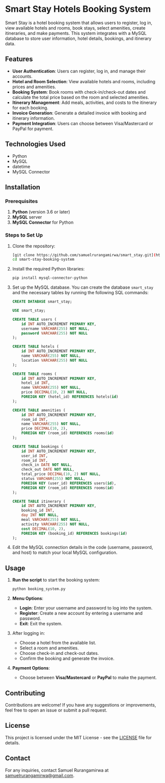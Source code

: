 # Smart Stay Hotels Booking System

Smart Stay is a hotel booking system that allows users to register, log in, view available hotels and rooms, book stays, select amenities, create itineraries, and make payments. This system integrates with a MySQL database to store user information, hotel details, bookings, and itinerary data.

## Features

- **User Authentication**: Users can register, log in, and manage their accounts.
- **Hotel and Room Selection**: View available hotels and rooms, including prices and amenities.
- **Booking System**: Book rooms with check-in/check-out dates and calculate the total price based on the room and selected amenities.
- **Itinerary Management**: Add meals, activities, and costs to the itinerary for each booking.
- **Invoice Generation**: Generate a detailed invoice with booking and itinerary information.
- **Payment Integration**: Users can choose between Visa/Mastercard or PayPal for payment.

## Technologies Used

- Python
- MySQL
- datetime
- MySQL Connector

## Installation

### Prerequisites

1. **Python** (version 3.6 or later)
2. **MySQL** server
3. **MySQL Connector** for Python

### Steps to Set Up

1. Clone the repository:

    ```bash
    [git clone https://github.com/samuelrurangamirwa/smart_stay.git](https://github.com/samuelrurangamirwa/smart_stay.git)
    cd smart-stay-booking-system
    ```

2. Install the required Python libraries:

    ```bash
    pip install mysql-connector-python
    ```

3. Set up the MySQL database. You can create the database `smart_stay` and the necessary tables by running the following SQL commands:

    ```sql
    CREATE DATABASE smart_stay;

    USE smart_stay;

    CREATE TABLE users (
        id INT AUTO_INCREMENT PRIMARY KEY,
        username VARCHAR(255) NOT NULL,
        password VARCHAR(255) NOT NULL
    );

    CREATE TABLE hotels (
        id INT AUTO_INCREMENT PRIMARY KEY,
        name VARCHAR(255) NOT NULL,
        location VARCHAR(255) NOT NULL
    );

    CREATE TABLE rooms (
        id INT AUTO_INCREMENT PRIMARY KEY,
        hotel_id INT,
        name VARCHAR(255) NOT NULL,
        price DECIMAL(10, 2) NOT NULL,
        FOREIGN KEY (hotel_id) REFERENCES hotels(id)
    );

    CREATE TABLE amenities (
        id INT AUTO_INCREMENT PRIMARY KEY,
        room_id INT,
        name VARCHAR(255) NOT NULL,
        price DECIMAL(10, 2),
        FOREIGN KEY (room_id) REFERENCES rooms(id)
    );

    CREATE TABLE bookings (
        id INT AUTO_INCREMENT PRIMARY KEY,
        user_id INT,
        room_id INT,
        check_in DATE NOT NULL,
        check_out DATE NOT NULL,
        total_price DECIMAL(10, 2) NOT NULL,
        status VARCHAR(255) NOT NULL,
        FOREIGN KEY (user_id) REFERENCES users(id),
        FOREIGN KEY (room_id) REFERENCES rooms(id)
    );

    CREATE TABLE itinerary (
        id INT AUTO_INCREMENT PRIMARY KEY,
        booking_id INT,
        day INT NOT NULL,
        meal VARCHAR(255) NOT NULL,
        activity VARCHAR(255) NOT NULL,
        cost DECIMAL(10, 2),
        FOREIGN KEY (booking_id) REFERENCES bookings(id)
    );
    ```

4. Edit the MySQL connection details in the code (username, password, and host) to match your local MySQL configuration.

## Usage

1. **Run the script** to start the booking system:

    ```bash
    python booking_system.py
    ```

2. **Menu Options**:
    - **Login**: Enter your username and password to log into the system.
    - **Register**: Create a new account by entering a username and password.
    - **Exit**: Exit the system.

3. After logging in:
    - Choose a hotel from the available list.
    - Select a room and amenities.
    - Choose check-in and check-out dates.
    - Confirm the booking and generate the invoice.

4. **Payment Options**:
    - Choose between **Visa/Mastercard** or **PayPal** to make the payment.

## Contributing

Contributions are welcome! If you have any suggestions or improvements, feel free to open an issue or submit a pull request.

## License

This project is licensed under the MIT License - see the [LICENSE](LICENSE) file for details.

## Contact

For any inquiries, contact Samuel Rurangamirwa at [samuelrurangamirwa@gmail.com](mailto:samuelrurangamirwa@gmail.com).

